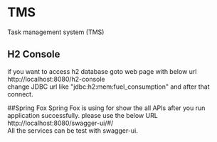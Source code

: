 # TMS
Task management system (TMS)

## H2 Console
if you want to access h2 database goto web page with below url   
http://localhost:8080/h2-console   
change JDBC url like "jdbc:h2:mem:fuel_consumption" and after that connect. 


##Spring Fox
Spring Fox is using for show the all APIs after you run application successfully. please use the below URL     
http://localhost:8080/swagger-ui/#/   
All the services can be test with swagger-ui.
